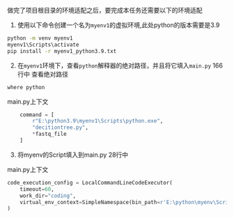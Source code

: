 做完了项目根目录的环境适配之后，要完成本任务还需要以下的环境适配
1. 使用以下命令创建一个名为`myenv1`的虚拟环境,此处python的版本需要是3.9
``` cmd
python -m venv myenv1
myenv1\Scripts\activate
pip install -r myenv1_python3.9.txt
```

2. 在`myenv1`环境下，查看`python`解释器的绝对路径，并且将它填入`main.py` 166行中
查看绝对路径
``` cmd
where python
```
main.py上下文
``` python
    command = [
        r"E:\python3.9\myenv1\Scripts\python.exe",
        "decitiontree.py",
        *fastq_file
    ]
```

3. 将myenv的Script填入到main.py 28行中

main.py上下文
``` python
code_execution_config = LocalCommandLineCodeExecutor(
    timeout=60,
    work_dir="coding",
    virtual_env_context=SimpleNamespace(bin_path=r'E:\python\myenv\Scripts')
)
```